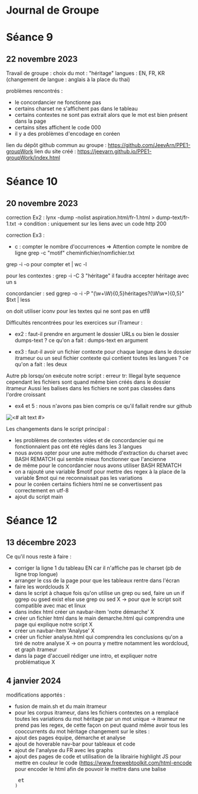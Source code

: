 # Journal de Groupe

# Séance 9
## 22 novembre 2023 
           
Travail de groupe :
choix du mot : "héritage"
langues : EN, FR, KR
(changement de langue : anglais à la place du thai)

problèmes rencontrés :
- le concordancier ne fonctionne pas
- certains charset ne s'affichent pas dans le tableau
- certains contextes ne sont pas extrait alors que le mot est bien présent dans la page
- certains sites affichent le code 000
- il y a des problèmes d'encodage en coréen

lien du dépôt github commun au groupe : https://github.com/JeevArn/PPE1-groupWork
lien du site créé : https://jeevarn.github.io/PPE1-groupWork/index.html

# Séance 10
## 20 novembre 2023 

correction Ex2 :
lynx -dump -nolist aspiration.html/fr-1.html > dump-text/fr-1.txt
-> condition : uniquement sur les liens avec un code http 200

correction Ex3 :
- c : compter le nombre d'occurrences
=> Attention compte le nombre de ligne
grep -c "motif" cheminfichier/nomfichier.txt

grep -i -o pour compter  et | wc -l

pour les contextes :
grep -i -C 3 "héritage"
il faudra accepter héritage avec un s

concordancier :
sed 
ggrep -o -i -P "(\w+\W){0,5}héritages?(\W\w+){0,5}" $txt | less

on doit utiliser iconv pour les textes qui ne sont pas en utf8

Difficultés rencontrées pour les exercices sur iTrameur :
- ex2 : faut-il prendre en argument le dossier URLs ou bien le dossier dumps-text ?
ce qu'on a fait : dumps-text en argument

- ex3 : faut-il avoir un fichier contexte pour chaque langue dans le dossier itrameur 
ou un seul fichier contexte qui contient toutes les langues ?
ce qu'on a fait : les deux

Autre pb lorsqu'on exécute notre script : 
erreur tr: Illegal byte sequence
cependant les fichiers sont quand même bien créés dans le dossier itrameur
Aussi les balises dans les fichiers ne sont pas classées dans l'ordre croissant

- ex4 et 5 : nous n'avons pas bien compris ce qu'il fallait rendre sur github
   
![<# alt text #>](../../../../Capture%20d%E2%80%99e%CC%81cran%202023-12-04%20a%CC%80%2018.02.25.png "Screenshot")

Les changements dans le script principal :
* les problèmes de contextes vides et de concordancier qui ne fonctionnaient pas ont été réglés dans les 3 langues
* nous avons opter pour une autre méthode d'extraction du charset avec BASH REMATCH qui semble mieux fonctionner que l'ancienne
* de même pour le concordancier nous avons utiliser BASH REMATCH
* on a rajouté une variable $motif pour mettre des regex à la place de la variable $mot qui ne reconnaissait pas les variations
* pour le coréen certains fichiers html ne se convertissent pas correctement en utf-8
* ajout du script main

           
# Séance 12
## 13 décembre 2023 

Ce qu'il nous reste à faire :
- corriger la ligne 1 du tableau EN car il n'affiche pas le charset (pb de ligne trop longue)
- arranger le css de la page pour que les tableaux rentre dans l'écran
- faire les wordclouds X
- dans le script à chaque fois qu'on utilise un grep ou sed, faire un un if ggrep ou gsed exist else use grep ou sed X
-> pour que le script soit compatible avec mac et linux
- dans index html créer un navbar-item 'notre démarche' X
- créer un fichier html dans le main demarche.html qui comprendra une page qui explique notre script X
- créer un navbar-item 'Analyse' X
- créer un fichier analyse.html qui comprendra les conclusions qu'on a tiré de notre analyse X
-> on pourra y mettre notamment les wordcloud, et graph itrameur
- dans la page d'accueil rédiger une intro, et expliquer notre problématique X

## 4 janvier 2024
modifications apportés :
- fusion de main.sh et du main itrameur
- pour les corpus itrameur, dans les fichiers contextes on a remplacé toutes les variations du mot héritage par un mot unique
-> itrameur ne prend pas les regex, de cette façon on peut quand même avoir tous les cooccurrents du mot héritage
changement sur le sites :
- ajout des pages équipe, démarche et analyse
- ajout de hoverable nav-bar pour tableaux et code
- ajout de l'analyse du FR avec les graphs
- ajout des pages de code et utilisation de la librairie highlight JS pour mettre en couleur le code
(https://www.freewebtoolkit.com/html-encode pour encoder le html afin de pouvoir le mettre dans une balise <pre> et <code>)
                
                
                
                
                
                
                
                
                
                
                
                
                
                                                